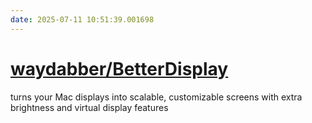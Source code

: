 ```yaml
---
date: 2025-07-11 10:51:39.001698
---
```


# [waydabber/BetterDisplay](https://github.com/waydabber/BetterDisplay)

turns your Mac displays into scalable, customizable screens with extra brightness and virtual display features